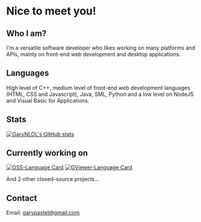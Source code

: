 # Nice to meet you!
## Who I am?
I'm a versatile software developer who likes working on many platforms and APIs, mainly on front-end web development and desktop applications.

## Languages
High level of C++, medium level of front-end web development languages (HTML, CSS and Javascript), Java, SML, Python and a low level on NodeJS and Visual Basic for Applications.

## Stats
[![GaryNLOL's GitHub stats](https://github-readme-stats.vercel.app/api?username=GaryNLOL&show_icons=true)](https://github.com/GaryNLOL)

## Currently working on
[![GSS-Language Card](https://github-readme-stats.vercel.app/api/pin/?username=GaryNLOL&repo=GSS-Language)](https://github.com/GaryNLOL/GSS-Language)
[![GViewer-Language Card](https://github-readme-stats.vercel.app/api/pin/?username=GaryNLOL&repo=GViewer)](https://github.com/GaryNLOL/GViewer)

And 2 other closed-source projects...

## Contact
Email: garypastel@gmail.com
